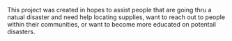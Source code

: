 This project was created in hopes to assist people that are going thru a natual disaster and need help locating supplies, want to reach out to people within their communities, or want to become more educated on potentail disasters. 
